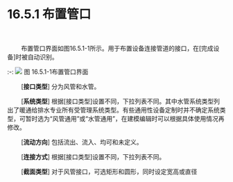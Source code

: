  # 16.5.1 布置管口
<br/>

&emsp;&emsp; 布置管口界面如图16.5.1\-1所示。用于布置设备连接管道的接口，在\[完成设备\]时被自动识别。

:-: ![](images/16.5.1.1.png)
图 16.5.1\-1布置管口界面

&emsp;&emsp; \[**接口类型**\] 分为风管和水管。

&emsp;&emsp; \[**系统类型**\] 根据\[接口类型\]设置不同，下拉列表不同。其中水管系统类型列出了暖通给排水专业所有受管理系统类型。有些通用性设备定制时并不确定系统类型，可暂时选为“风管通用”或“水管通用”，在建模编辑时可以根据具体使用情况再修改。

&emsp;&emsp; \[**流动方向**\] 包括流出、流入、均可和未定义。

&emsp;&emsp; \[**连接方式**\] 根据\[接口类型\]设置不同，下拉列表不同。

&emsp;&emsp; \[**截面类型**\] 对于风管接口，可选矩形和圆形，同时设定宽高或直径